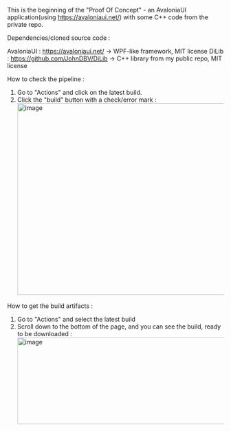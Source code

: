 This is the beginning of the "Proof Of Concept" - an AvaloniaUI application(using https://avaloniaui.net/) with some C++ code from the private repo.

Dependencies/cloned source code :

AvaloniaUI : https://avaloniaui.net/ -> WPF-like framework, MIT license
DiLib : https://github.com/JohnDBV/DiLib -> C++ library from my public repo, MIT license

How to check the pipeline : 
1. Go to "Actions" and click on the latest build.
2. Click the "build" button with a check/error mark :
   <img width="1103" height="446" alt="image" src="https://github.com/user-attachments/assets/e34f9978-c7ac-40d4-a1f8-67c78bd6bf43" />

How to get the build artifacts : 
1. Go to "Actions" and select the latest build
2. Scroll down to the bottom of the page, and you can see the build, ready to be downloaded :
   <img width="1196" height="202" alt="image" src="https://github.com/user-attachments/assets/0339d95d-5376-4ecf-8fd1-ec9b9e03519c" />
